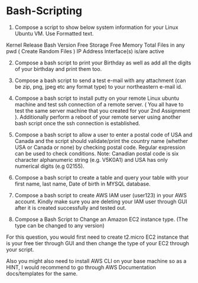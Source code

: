 # Bash-Scripting
 
 
 1. Compose a script to show below system information for your Linux Ubuntu VM. Use Formatted text. 

Kernel Release
Bash Version
Free Storage
Free Memory
Total Files in any pwd ( Create Random Files )
IP Address
Interface(s) is/are active
 

2. Compose a bash script to print your Birthday as well as add all the digits of your birthday and print them too.

3. Compose a bash script to send a test e-mail with any attachment (can be zip, png, jpeg etc any format type) to your northeastern e-mail id. 

4. Compose a bash script to install putty on your remote Linux ubuntu machine and test ssh connection of a remote server. ( You all have to test the same server machine that you created for your 2nd Assignment ). Additionally perform a reboot of your remote server using another bash script once the ssh connection is established. 

 
5. Compose a bash script to allow a user to enter a postal code of USA and Canada and the script should validate/print the country name (whether USA or Canada or none) by checking postal code. Regular expression can be used to check conditions. Note: Canadian postal code is six character alphanumeric string (e.g. V5K0A1) and USA has only numerical digits (e.g 02155). 

6. Compose a bash script to create a table and query your table with your first name, last name, Date of birth in MYSQL database. 


7. Compose a bash script to create AWS IAM user (user123) in your AWS account. Kindly make sure you are deleting your IAM user through GUI after it is created successfully and tested out.


8. Compose a Bash Script to Change an Amazon EC2 instance type. (The type can be changed to any version)

For this question, you would first need to create t2.micro EC2 instance that is your free tier through GUI and then change the type of your EC2 through your script.

Also you might also need to install AWS CLI on your base machine so as a HINT, I would recommend to go through AWS Documentation docs/templates for the same.

